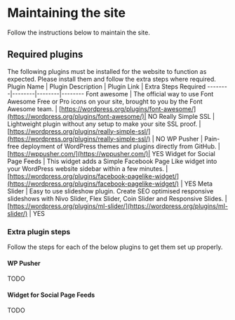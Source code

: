 # Maintaining the site
Follow the instructions below to maintain the site.

## Required plugins
The following plugins must be installed for the website to function as expected. Please install them and follow the extra steps where required.
Plugin Name | Plugin Description | Plugin Link | Extra Steps Required
--------|--------|--------|--------
Font awesome | The official way to use Font Awesome Free or Pro icons on your site, brought to you by the Font Awesome team. | [https://wordpress.org/plugins/font-awesome/](https://wordpress.org/plugins/font-awesome/)| NO
Really Simple SSL | Lightweight plugin without any setup to make your site SSL proof. | [https://wordpress.org/plugins/really-simple-ssl/](https://wordpress.org/plugins/really-simple-ssl/) | NO
WP Pusher | Pain-free deployment of WordPress themes and plugins directly from GitHub. | [https://wppusher.com/](https://wppusher.com/)| YES
Widget for Social Page Feeds | This widget adds a Simple Facebook Page Like widget into your WordPress website sidebar within a few minutes. |[https://wordpress.org/plugins/facebook-pagelike-widget/](https://wordpress.org/plugins/facebook-pagelike-widget/) | YES
Meta Slider | Easy to use slideshow plugin. Create SEO optimised responsive slideshows with Nivo Slider, Flex Slider, Coin Slider and Responsive Slides. | [https://wordpress.org/plugins/ml-slider/](https://wordpress.org/plugins/ml-slider/) | YES

### Extra plugin steps
Follow the steps for each of the below plugins to get them set up properly.
#### WP Pusher
TODO
#### Widget for Social Page Feeds
TODO
